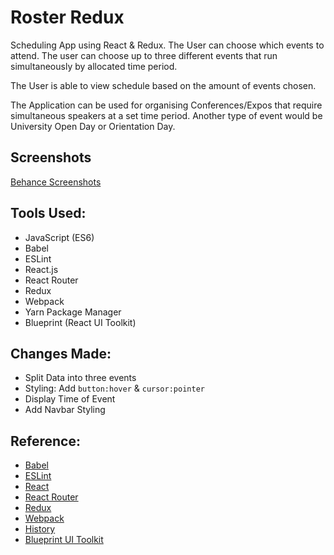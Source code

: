 # Roster Redux

Scheduling App using React & Redux. The User can choose which events to attend. The user can choose up to three different events that run simultaneously by allocated time period.

The User is able to view schedule based on the amount of events chosen.

The Application can be used for organising Conferences/Expos that require simultaneous speakers at a set time period. Another type of event would be University Open Day or Orientation Day.

## Screenshots
[Behance Screenshots](https://www.behance.net/andrew-h-lee)

## Tools Used:
* JavaScript (ES6)
* Babel
* ESLint
* React.js
* React Router
* Redux
* Webpack
* Yarn Package Manager
* Blueprint (React UI Toolkit)

## Changes Made:
* Split Data into three events
* Styling: Add `button:hover` & `cursor:pointer`
* Display Time of Event
* Add Navbar Styling

## Reference:
* [Babel](https://babeljs.io/)
* [ESLint](http://eslint.org/)
* [React](https://facebook.github.io/react/)
* [React Router](https://github.com/rackt/react-router)
* [Redux](http://redux.js.org/)
* [Webpack](https://webpack.github.io/)
* [History](https://github.com/mjackson/history)
* [Blueprint UI Toolkit](http://blueprintjs.com/)
